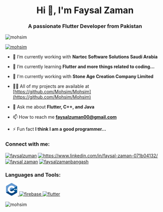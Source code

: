 <h1 align="center">Hi 👋, I'm Faysal Zaman</h1>
<h3 align="center">A passionate Flutter Developer from Pakistan</h3>

<p align="left"> <img src="https://komarev.com/ghpvc/?username=mohsim&label=Profile%20views&color=0e75b6&style=flat" alt="mohsim" /> </p>

<p align="left"> <a href="https://github.com/ryo-ma/github-profile-trophy"><img src="https://github-profile-trophy.vercel.app/?username=mohsim" alt="mohsim" /></a> </p>

- 🔭 I’m currently working with **Nartec Software Solutions Saudi Arabia**

- 🌱 I’m currently learning **Flutter and more things related to coding...**

- 🔭 I'm currently working with **Stone Age Creation Company Limited**

- 👨‍💻 All of my projects are available at [https://github.com/Mohsim/Mohsim](https://github.com/Mohsim/Mohsim)

- 💬 Ask me about **Flutter, C++, and Java**

- 📫 How to reach me **faysalzuman00@gmail.com**

- ⚡ Fun fact **I think I am a good programmer...**

<h3 align="left">Connect with me:</h3>
<p align="left">
<a href="https://twitter.com/faysalzuman" target="blank"><img align="center" src="https://raw.githubusercontent.com/rahuldkjain/github-profile-readme-generator/master/src/images/icons/Social/twitter.svg" alt="faysalzuman" height="30" width="40" /></a>
<a href="https://linkedin.com/in/https://www.linkedin.com/in/faysal-zaman-071b04132/" target="blank"><img align="center" src="https://raw.githubusercontent.com/rahuldkjain/github-profile-readme-generator/master/src/images/icons/Social/linked-in-alt.svg" alt="https://www.linkedin.com/in/faysal-zaman-071b04132/" height="30" width="40" /></a>
<a href="https://fb.com/faysal zaman" target="blank"><img align="center" src="https://raw.githubusercontent.com/rahuldkjain/github-profile-readme-generator/master/src/images/icons/Social/facebook.svg" alt="faysal zaman" height="30" width="40" /></a>
<a href="https://instagram.com/faysalzamanbangash" target="blank"><img align="center" src="https://raw.githubusercontent.com/rahuldkjain/github-profile-readme-generator/master/src/images/icons/Social/instagram.svg" alt="faysalzamanbangash" height="30" width="40" /></a>
</p>

<h3 align="left">Languages and Tools:</h3>
<p align="left"> <a href="https://www.w3schools.com/cpp/" target="_blank" rel="noreferrer"> <img src="https://raw.githubusercontent.com/devicons/devicon/master/icons/cplusplus/cplusplus-original.svg" alt="cplusplus" width="40" height="40"/> </a> <a href="https://firebase.google.com/" target="_blank" rel="noreferrer"> <img src="https://www.vectorlogo.zone/logos/firebase/firebase-icon.svg" alt="firebase" width="40" height="40"/> </a> <a href="https://flutter.dev" target="_blank" rel="noreferrer"> <img src="https://www.vectorlogo.zone/logos/flutterio/flutterio-icon.svg" alt="flutter" width="40" height="40"/> </a> </p>

<p><img align="center" src="https://github-readme-stats.vercel.app/api/top-langs?username=mohsim&show_icons=true&locale=en&layout=compact" alt="mohsim" /></p>
